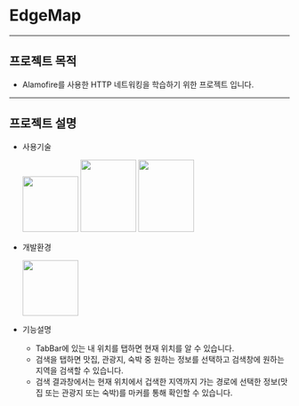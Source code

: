 # EdgeMap
---
## 프로젝트 목적
* Alamofire를 사용한 HTTP 네트워킹을 학습하기 위한 프로젝트 입니다.
---
## 프로젝트 설명
* 사용기술


  <img src = "https://user-images.githubusercontent.com/82255206/221416181-33a9e911-05f4-424a-bbdb-f8530364e598.png" width="100" height="100"/> <img src = "https://user-images.githubusercontent.com/82255206/221425212-a95e4a7f-2b77-4cd9-8975-b0c7fa751983.png" width="100" height="130"/> <img src = "https://user-images.githubusercontent.com/82255206/221425216-55a32ff4-c8c8-4e7b-a452-44238333813e.png" width="100" height="130"/>  
  
  
* 개발환경


  <img src = "https://user-images.githubusercontent.com/82255206/221416207-0e80bf80-56a3-4911-99c2-9a04121bb8cb.png" width="100" height="100"/> 
 
* 기능설명
  * TabBar에 있는 내 위치를 탭하면 현재 위치를 알 수 있습니다.
  * 검색을 탭하면 맛집, 관광지, 숙박 중 원하는 정보를 선택하고 검색창에 원하는 지역을 검색할 수 있습니다.
  * 검색 결과창에서는 현재 위치에서 겁색한 지역까지 가는 경로에 선택한 정보(맛집 또는 관광지 또는 숙박)를 마커를 통해 확인할 수 있습니다. 

